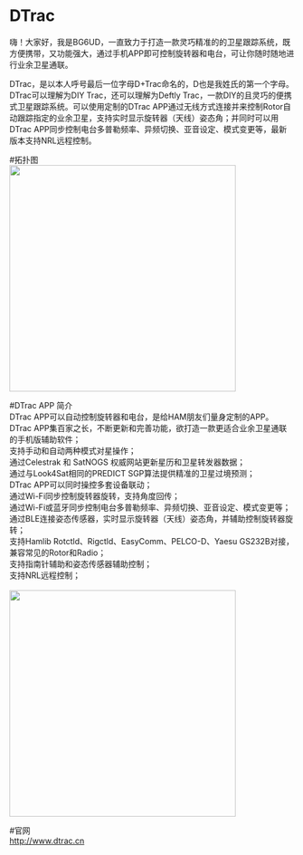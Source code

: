 # DTrac
嗨！大家好，我是BG6UD，一直致力于打造一款灵巧精准的的卫星跟踪系统，既方便携带，又功能强大，通过手机APP即可控制旋转器和电台，可让你随时随地进行业余卫星通联。

DTrac，是以本人呼号最后一位字母D+Trac命名的，D也是我姓氏的第一个字母。DTrac可以理解为DIY Trac，还可以理解为Deftly Trac，一款DIY的且灵巧的便携式卫星跟踪系统。可以使用定制的DTrac APP通过无线方式连接并来控制Rotor自动跟踪指定的业余卫星，支持实时显示旋转器（天线）姿态角；并同时可以用DTrac APP同步控制电台多普勒频率、异频切换、亚音设定、模式变更等，最新版本支持NRL远程控制。

#拓扑图<br>
<img src="http://www.dtrac.cn/lib/exe/fetch.php?w=400&amp;tok=2f556b&amp;media=topologymap.png" class="media" loading="lazy" alt="" width="400">

#DTrac APP 简介<br>
DTrac APP可以自动控制旋转器和电台，是给HAM朋友们量身定制的APP。<br>
DTrac APP集百家之长，不断更新和完善功能，欲打造一款更适合业余卫星通联的手机版辅助软件；<br>
支持手动和自动两种模式对星操作；<br>
通过Celestrak 和 SatNOGS 权威网站更新星历和卫星转发器数据；<br>
通过与Look4Sat相同的PREDICT SGP算法提供精准的卫星过境预测；<br>
DTrac APP可以同时操控多套设备联动；<br>
通过Wi-Fi同步控制旋转器旋转，支持角度回传；<br>
通过Wi-Fi或蓝牙同步控制电台多普勒频率、异频切换、亚音设定、模式变更等；<br>
通过BLE连接姿态传感器，实时显示旋转器（天线）姿态角，并辅助控制旋转器旋转；<br>
支持Hamlib Rotctld、Rigctld、EasyComm、PELCO-D、Yaesu GS232B对接，兼容常见的Rotor和Radio；<br>
支持指南针辅助和姿态传感器辅助控制；<br>
支持NRL远程控制；<br>
<br>
<img src="http://www.dtrac.cn/lib/exe/fetch.php?w=400&amp;tok=2b0b81&amp;media=ylqf666.jpg" class="media" loading="lazy" alt="" width="400">

#官网<br>
http://www.dtrac.cn
